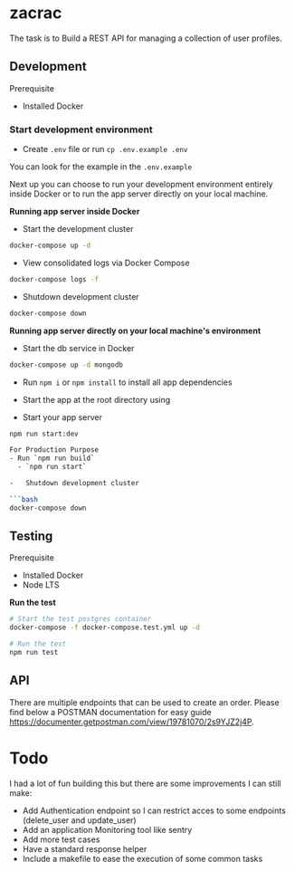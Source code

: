 # zacrac

The task is to Build a REST API for managing a collection of user profiles.

## Development

Prerequisite

-   Installed Docker

### Start development environment

-   Create `.env` file or run `cp .env.example .env`

You can look for the example in the `.env.example` 

Next up you can choose to run your development environment entirely inside Docker or to run the app server directly on your local machine.

**Running app server inside Docker**

-   Start the development cluster

```bash
docker-compose up -d
```

-   View consolidated logs via Docker Compose

```bash
docker-compose logs -f
```
-   Shutdown development cluster

```bash
docker-compose down
```

**Running app server directly on your local machine's environment**

-   Start the db service in Docker

```bash
docker-compose up -d mongodb
```

- Run `npm i` or `npm install` to install all app dependencies
- Start the app at the root directory using

-   Start your app server

```bash
npm run start:dev

For Production Purpose
- Run `npm run build` 
  - `npm run start` 

-   Shutdown development cluster

```bash
docker-compose down
```

## Testing

Prerequisite

-   Installed Docker
-   Node LTS

**Run the test**

```bash
# Start the test postgres container
docker-compose -f docker-compose.test.yml up -d

# Run the test
npm run test
```

## API

There are multiple endpoints that can be used to create an order. Please find below a POSTMAN documentation for easy guide <a href="https://documenter.getpostman.com/view/19781070/2s9YJZ2j4P">https://documenter.getpostman.com/view/19781070/2s9YJZ2j4P</a>.

# Todo

I had a lot of fun building this but there are some improvements I can still make:
- Add Authentication endpoint so I can restrict acces to some endpoints (delete_user and update_user)
- Add an application Monitoring tool like sentry
- Add more test cases
- Have a standard response helper
- Include a makefile to ease the execution of some common tasks
